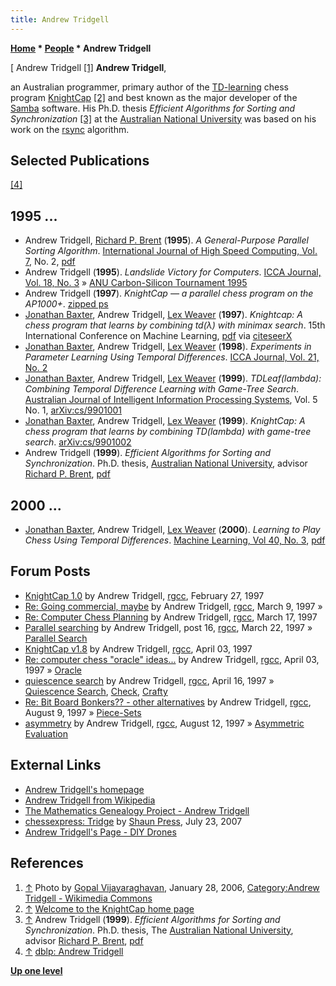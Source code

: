 ```yaml
---
title: Andrew Tridgell
---
```

**[Home](Home "Home") * [People](People "People") * Andrew Tridgell**

\[ Andrew Tridgell <a id="cite-note-1" href="#cite-ref-1">[1]</a>
**Andrew Tridgell**,

an Australian programmer, primary author of the [TD-learning](Temporal_Difference_Learning "Temporal Difference Learning") chess program [KnightCap](KnightCap "KnightCap") <a id="cite-note-2" href="#cite-ref-2">[2]</a> and best known as the major developer of the [Samba](https://en.wikipedia.org/wiki/Samba_%28software%29) software. His Ph.D. thesis *Efficient Algorithms for Sorting and Synchronization* <a id="cite-note-3" href="#cite-ref-3">[3]</a> at the [Australian National University](Australian_National_University "Australian National University") was based on his work on the [rsync](https://en.wikipedia.org/wiki/Rsync) algorithm.

## Selected Publications

<a id="cite-note-4" href="#cite-ref-4">[4]</a>

## 1995 ...

- Andrew Tridgell, [Richard P. Brent](Mathematician#Brent "Mathematician") (**1995**). *A General-Purpose Parallel Sorting Algorithm*. [International Journal of High Speed Computing, Vol. 7](http://dblp.uni-trier.de/db/journals/ijhsc/ijhsc7.html), No. 2, [pdf](https://maths-people.anu.edu.au/~brent/pd/rpb158.pdf)
- Andrew Tridgell (**1995**). *Landslide Victory for Computers*. [ICCA Journal, Vol. 18, No. 3](ICGA_Journal#18_3 "ICGA Journal") » [ANU Carbon-Silicon Tournament 1995](ANU_Carbon-Silicon_Tournaments#1995 "ANU Carbon-Silicon Tournaments")
- Andrew Tridgell (**1997**). *KnightCap — a parallel chess program on the AP1000+*. [zipped ps](http://ftp.riken.jp/pub/net/samba/tridge/knightcap_pcw97.ps.gz)
- [Jonathan Baxter](Jonathan_Baxter "Jonathan Baxter"), Andrew Tridgell, [Lex Weaver](Lex_Weaver "Lex Weaver") (**1997**). *Knightcap: A chess program that learns by combining td(λ) with minimax search*. 15th International Conference on Machine Learning, [pdf](http://citeseerx.ist.psu.edu/viewdoc/download?doi=10.1.1.54.8263&rep=rep1&type=pdf) via [citeseerX](http://citeseerx.ist.psu.edu/viewdoc/summary?doi=10.1.1.54.8263)
- [Jonathan Baxter](Jonathan_Baxter "Jonathan Baxter"), Andrew Tridgell, [Lex Weaver](Lex_Weaver "Lex Weaver") (**1998**). *Experiments in Parameter Learning Using Temporal Differences*. [ICCA Journal, Vol. 21, No. 2](ICGA_Journal#21_2 "ICGA Journal")
- [Jonathan Baxter](Jonathan_Baxter "Jonathan Baxter"), Andrew Tridgell, [Lex Weaver](Lex_Weaver "Lex Weaver") (**1999**). *TDLeaf(lambda): Combining Temporal Difference Learning with Game-Tree Search*. [Australian Journal of Intelligent Information Processing Systems](https://www.chatbots.org/journal/australian_journal_of_intelligent_information_processing_systems/), Vol. 5 No. 1, [arXiv:cs/9901001](http://arxiv.org/abs/cs/9901001)
- [Jonathan Baxter](Jonathan_Baxter "Jonathan Baxter"), Andrew Tridgell, [Lex Weaver](Lex_Weaver "Lex Weaver") (**1999**). *KnightCap: A chess program that learns by combining TD(lambda) with game-tree search*. [arXiv:cs/9901002](https://arxiv.org/abs/cs/9901002)
- Andrew Tridgell (**1999**). *Efficient Algorithms for Sorting and Synchronization*. Ph.D. thesis, [Australian National University](Australian_National_University "Australian National University"), advisor [Richard P. Brent](Mathematician#Brent "Mathematician"), [pdf](http://samba.org/~tridge/phd_thesis.pdf)

## 2000 ...

- [Jonathan Baxter](Jonathan_Baxter "Jonathan Baxter"), Andrew Tridgell, [Lex Weaver](Lex_Weaver "Lex Weaver") (**2000**). *Learning to Play Chess Using Temporal Differences*. [Machine Learning, Vol 40, No. 3](http://www.dblp.org/db/journals/ml/ml40.html#BaxterTW00), [pdf](http://www.cs.princeton.edu/courses/archive/fall06/cos402/papers/chess-RL.pdf)

## Forum Posts

- [KnightCap 1.0](https://groups.google.com/group/rec.games.chess.computer/browse_frm/thread/1f7ba9d3c31f071) by Andrew Tridgell, [rgcc](Computer_Chess_Forums "Computer Chess Forums"), February 27, 1997
- [Re: Going commercial, maybe](https://groups.google.com/group/rec.games.chess.computer/msg/ded7e4e4304d8d4e) by Andrew Tridgell, [rgcc](Computer_Chess_Forums "Computer Chess Forums"), March 9, 1997 »  
- [Re: Computer Chess Planning](https://groups.google.com/group/rec.games.chess.computer/msg/708196e40e9a4a7f) by Andrew Tridgell, [rgcc](Computer_Chess_Forums "Computer Chess Forums"), March 17, 1997
- [Parallel searching](https://groups.google.com/group/rec.games.chess.computer/browse_frm/thread/5a5ec0faffa05984) by Andrew Tridgell, post 16, [rgcc](Computer_Chess_Forums "Computer Chess Forums"), March 22, 1997 » [Parallel Search](Parallel_Search "Parallel Search")
- [KnightCap v1.8](https://groups.google.com/group/rec.games.chess.computer/browse_frm/thread/e68ee1ab5a2603d3) by Andrew Tridgell, [rgcc](Computer_Chess_Forums "Computer Chess Forums"), April 03, 1997
- [Re: computer chess "oracle" ideas...](https://groups.google.com/group/rec.games.chess.computer/msg/300171a5fa7ce7b6) by Andrew Tridgell, [rgcc](Computer_Chess_Forums "Computer Chess Forums"), April 03, 1997 » [Oracle](Oracle "Oracle")
- [quiescence search](https://groups.google.com/group/rec.games.chess.computer/browse_frm/thread/ca0300b50438a388) by Andrew Tridgell, [rgcc](Computer_Chess_Forums "Computer Chess Forums"), April 16, 1997 » [Quiescence Search](Quiescence_Search "Quiescence Search"), [Check](Check "Check"), [Crafty](Crafty "Crafty")
- [Re: Bit Board Bonkers?? - other alternatives](https://groups.google.com/group/rec.games.chess.computer/msg/4d6c328e8e8e0cd4) by Andrew Tridgell, [rgcc](Computer_Chess_Forums "Computer Chess Forums"), August 9, 1997 » [Piece-Sets](Piece-Sets "Piece-Sets")
- [asymmetry](https://groups.google.com/group/rec.games.chess.computer/msg/f9bfe5d4457a19ad) by Andrew Tridgell, [rgcc](Computer_Chess_Forums "Computer Chess Forums"), August 12, 1997 » [Asymmetric Evaluation](Asymmetric_Evaluation "Asymmetric Evaluation")

## External Links

- [Andrew Tridgell's homepage](http://www.samba.org/%7Etridge/)
- [Andrew Tridgell from Wikipedia](https://en.wikipedia.org/wiki/Andrew_Tridgell)
- [The Mathematics Genealogy Project - Andrew Tridgell](http://genealogy.math.ndsu.nodak.edu/id.php?id=59310)
- [chessexpress: Tridge](http://chessexpress.blogspot.de/2007/07/tridge.html) by [Shaun Press](Shaun_Press "Shaun Press"), July 23, 2007
- [Andrew Tridgell's Page - DIY Drones](https://diydrones.com/profile/AndrewTridgell)

## References

1. <a id="cite-ref-1" href="#cite-note-1">↑</a> Photo by [Gopal Vijayaraghavan](https://www.flickr.com/people/46888841@N00), January 28, 2006, [Category:Andrew Tridgell - Wikimedia Commons](https://commons.wikimedia.org/wiki/Category:Andrew_Tridgell)
1. <a id="cite-ref-2" href="#cite-note-2">↑</a> [Welcome to the KnightCap home page](http://samba.org/KnightCap/)
1. <a id="cite-ref-3" href="#cite-note-3">↑</a> Andrew Tridgell (**1999**). *Efficient Algorithms for Sorting and Synchronization*. Ph.D. thesis, The [Australian National University](Australian_National_University "Australian National University"), advisor [Richard P. Brent](Mathematician#Brent "Mathematician"), [pdf](http://samba.org/~tridge/phd_thesis.pdf)
1. <a id="cite-ref-4" href="#cite-note-4">↑</a> [dblp: Andrew Tridgell](http://dblp.org/pers/hd/t/Tridgell:Andrew.html)

**[Up one level](People "People")**

